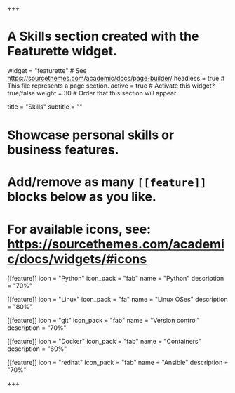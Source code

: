 +++
# A Skills section created with the Featurette widget.
widget = "featurette"  # See https://sourcethemes.com/academic/docs/page-builder/
headless = true  # This file represents a page section.
active = true  # Activate this widget? true/false
weight = 30  # Order that this section will appear.

title = "Skills"
subtitle = ""

# Showcase personal skills or business features.
# 
# Add/remove as many `[[feature]]` blocks below as you like.
# 
# For available icons, see: https://sourcethemes.com/academic/docs/widgets/#icons

[[feature]]
  icon = "Python"
  icon_pack = "fab"
  name = "Python"
  description = "70%"
  
[[feature]]
  icon = "Linux"
  icon_pack = "fa"
  name = "Linux OSes"
  description = "80%"  
  
[[feature]]
  icon = "git"
  icon_pack = "fab"
  name = "Version control"
  description = "70%"

[[feature]]
  icon = "Docker"
  icon_pack = "fab"
  name = "Containers"
  description = "60%"

  [[feature]]
  icon = "redhat"
  icon_pack = "fab"
  name = "Ansible"
  description = "70%"


+++
